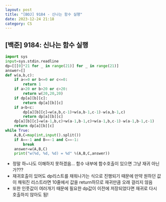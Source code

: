 ```yaml
---
layout: post
title: "[BOJ] 9184 - 신나는 함수 실행"
date: 2023-12-24 21:18
category: CS
---
```

## [백준] 9184: 신나는 함수 실행
```python
import sys
input=sys.stdin.readline
dp=[[[0]*21 for _ in range(21)] for _ in range(21)]
answer=[]
def w(a,b,c):
    if a<=0 or b<=0 or c<=0:
        return 1
    if a>20 or b>20 or c>20:
        return w(20,20,20)
    if dp[a][b][c]:
        return dp[a][b][c]
    if a<b<c:
        dp[a][b][c]=w(a,b,c-1)+w(a,b-1,c-1)-w(a,b-1,c)
        return dp[a][b][c]
    dp[a][b][c]=w(a-1,b,c)+w(a-1,b-1,c)+w(a-1,b,c-1)-w(a-1,b-1,c-1)
    return dp[a][b][c]
while True:
    A,B,C=map(int,input().split())
    if A==-1 and B==-1 and C==-1:
        break
    answer=w(A,B,C)
    print("w(%d, %d, %d) = %d" %(A,B,C,answer))
```

- 정말 하~나도 이해하지 못하겠음… 함수 내부에 함수호출이 있으면 그냥 재귀 아닌가???
- 재귀호출이 있어도 dp리스트를 채워나가는 식으로 진행되기 때문에 만약 원하던 값이 채워진 리스트라면 10줄에서 값을 return하므로 재귀만큼 오래 걸리지 않음
- 또한 인풋값이 여러개기 때문에 필요한 dp값이 이전에 저장되었다면 재귀로 다시 호출하지 않아도 됨!